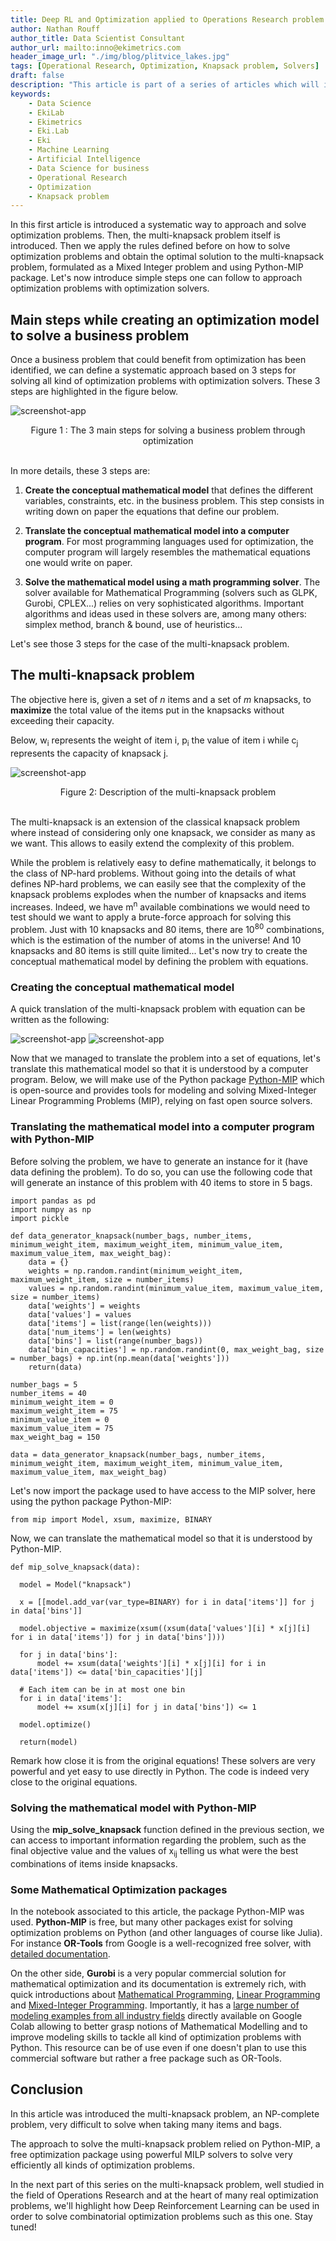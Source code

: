 ```yaml
---
title: Deep RL and Optimization applied to Operations Research problem - 1/2 Traditional Optimization techniques
author: Nathan Rouff
author_title: Data Scientist Consultant
author_url: mailto:inno@ekimetrics.com
header_image_url: "./img/blog/plitvice_lakes.jpg"
tags: [Operational Research, Optimization, Knapsack problem, Solvers]
draft: false
description: "This article is part of a series of articles which will introduce several optimization techniques, from traditional (yet advanced) Mathematical Optimization solvers and associated packages to Deep Reinforcement Learning algorithms, while tackling a very famous Operations Research problem: the multi-knapsack problem. Here, the focus is on traditional optimization techniques."
keywords:
    - Data Science
    - EkiLab
    - Ekimetrics
    - Eki.Lab
    - Eki
    - Machine Learning
    - Artificial Intelligence
    - Data Science for business
    - Operational Research
    - Optimization
    - Knapsack problem
---
```


<!-- import useBaseUrl from "@docusaurus/useBaseUrl";

<link rel="stylesheet" href="{useBaseUrl('katex/katex.min.css')}" />
 -->
<!--truncate-->


In this first article is introduced a systematic way to approach and solve optimization problems. Then, the multi-knapsack problem itself is introduced. Then we apply the rules defined before on how to solve optimization problems and obtain the optimal solution to the multi-knapsack problem, formulated as a Mixed Integer problem and using Python-MIP package. Let's now introduce simple steps one can follow to approach optimization problems with optimization solvers.


## Main steps while creating an optimization model to solve a business problem

Once a business problem that could benefit from optimization has been identified, we can define a systematic approach based on 3 steps for solving all kind of optimization problems with optimization solvers. These 3 steps are highlighted in the figure below.

![screenshot-app](img/RL_images/3_steps_math_modelling_4.png)

<div align="center"> Figure 1 : The 3 main steps for solving a business problem through optimization


 </div>
<br/>



In more details, these 3 steps are: 

1. __Create the conceptual mathematical model__ that defines the different variables, constraints, etc. in the business problem. This step consists in writing down on paper the equations that define our problem. 

2. __Translate the conceptual mathematical model into a computer program__. For most programming languages used for optimization, the computer program will largely resembles the mathematical equations one would write on paper.

3. __Solve the mathematical model using a math programming solver__. The solver available for Mathematical Programming (solvers such as GLPK, Gurobi, CPLEX...) relies on very sophisticated algorithms. Important algorithms and ideas used in these solvers are, among many others: simplex method, branch & bound, use of heuristics...




Let's see those 3 steps for the case of the multi-knapsack problem.


## The multi-knapsack problem


The objective here is, given a set of _n_ items and a set of _m_ knapsacks, to __maximize__ the total value of the items put in the knapsacks without exceeding their capacity.

Below,  w<sub>i</sub> represents the weight of item i,  p<sub>i</sub> the value of item i while  c<sub>j</sub> represents the capacity of knapsack j.

![screenshot-app](img/RL_images/Knapsack_problem_5.png)

<div align="center"> Figure 2: Description of the multi-knapsack problem


 </div>
<br/>



The multi-knapsack is an extension of the classical knapsack problem where instead of considering only one knapsack, we consider as many as we want. This allows to easily extend the complexity of this problem.

While the problem is relatively easy to define mathematically, it belongs to the class of NP-hard problems. Without going into the details of what defines NP-hard problems, we can easily see that the complexity of the knapsack problems explodes when the number of knapsacks and items increases. Indeed, we have m<sup>n</sup> available combinations we would need to test should we want to apply a brute-force approach for solving this problem. Just with 10 knapsacks and 80 items, there are 10<sup>80</sup> combinations, which is the estimation of the number of atoms in the universe! And 10 knapsacks and 80 items is still quite limited... Let's now try to create the conceptual mathematical model by defining the problem with equations.


### Creating the conceptual mathematical model

A quick translation of the multi-knapsack problem with equation can be written as the following: 

![screenshot-app](img/RL_images/equations_1.svg)
![screenshot-app](img/RL_images/equations_3.svg)



Now that we managed to translate the problem into a set of equations, let's translate this mathematical model so that it is understood by a computer program. Below, we will make use of the Python package [Python-MIP](https://www.python-mip.com/) which is open-source and provides tools for modeling and solving Mixed-Integer Linear Programming Problems (MIP), relying on fast open source solvers.

### Translating the mathematical model into a computer program with Python-MIP

Before solving the problem, we have to generate an instance for it (have data defining the problem). To do so, you can use the following code that will generate an instance of this problem with 40 items to store in 5 bags.

```
import pandas as pd
import numpy as np
import pickle

def data_generator_knapsack(number_bags, number_items, minimum_weight_item, maximum_weight_item, minimum_value_item, maximum_value_item, max_weight_bag):
    data = {}
    weights = np.random.randint(minimum_weight_item, maximum_weight_item, size = number_items)
    values = np.random.randint(minimum_value_item, maximum_value_item, size = number_items)
    data['weights'] = weights
    data['values'] = values
    data['items'] = list(range(len(weights)))
    data['num_items'] = len(weights)
    data['bins'] = list(range(number_bags))
    data['bin_capacities'] = np.random.randint(0, max_weight_bag, size = number_bags) + np.int(np.mean(data['weights']))
    return(data)

number_bags = 5
number_items = 40
minimum_weight_item = 0
maximum_weight_item = 75
minimum_value_item = 0
maximum_value_item = 75
max_weight_bag = 150

data = data_generator_knapsack(number_bags, number_items, minimum_weight_item, maximum_weight_item, minimum_value_item, maximum_value_item, max_weight_bag)
```



Let's now import the package used to have access to the MIP solver, here using the python package Python-MIP:

```
from mip import Model, xsum, maximize, BINARY
```

Now, we can translate the mathematical model so that it is understood by Python-MIP. 

```
def mip_solve_knapsack(data):

  model = Model("knapsack")

  x = [[model.add_var(var_type=BINARY) for i in data['items']] for j in data['bins']]

  model.objective = maximize(xsum((xsum(data['values'][i] * x[j][i] for i in data['items']) for j in data['bins'])))

  for j in data['bins']:
      model += xsum(data['weights'][i] * x[j][i] for i in data['items']) <= data['bin_capacities'][j]

  # Each item can be in at most one bin
  for i in data['items']:
      model += xsum(x[j][i] for j in data['bins']) <= 1

  model.optimize()
  
  return(model)
```

Remark how close it is from the original equations! These solvers are very powerful and yet easy to use directly in Python. The code is indeed very close to the original equations. 




### Solving the mathematical model with Python-MIP

Using the **mip_solve_knapsack** function defined in the previous section, we can access to important information regarding the problem, such as the final objective value and the values of x<sub>ij</sub> telling us what were the best combinations of items inside knapsacks.


### Some Mathematical Optimization packages

In the notebook associated to this article, the package Python-MIP was used. __Python-MIP__ is free, but many other packages exist for solving optimization problems on Python (and other languages of course like Julia). For instance __OR-Tools__ from Google is a well-recognized free solver, with [detailed documentation](https://developers.google.com/optimization/introduction/overview). 

On the other side, __Gurobi__ is a very popular commercial solution for mathematical optimization and its documentation is extremely rich, with quick introductions about [Mathematical Programming](https://www.gurobi.com/resource/modeling-basics/), [Linear Programming](https://www.gurobi.com/resource/mip-basics/) and [Mixed-Integer Programming](https://www.gurobi.com/resource/mip-basics/). Importantly, it has a [large number of modeling examples from all industry fields](https://www.gurobi.com/resource/modeling-examples-using-the-gurobi-python-api-in-jupyter-notebook/) directly available on Google Colab allowing to better grasp notions of Mathematical Modelling and to improve modeling skills to tackle all kind of optimization problems with Python. This resource can be of use even if one doesn't plan to use this commercial software but rather a free package such as OR-Tools.

## Conclusion

In this article was introduced the multi-knapsack problem, an NP-complete problem, very difficult to solve when taking many items and bags. 

The approach to solve the multi-knapsack problem relied on Python-MIP, a free optimization package using powerful MILP solvers to solve very efficiently all kinds of optimization problems.

In the next part of this series on the multi-knapsack problem, well studied in the field of Operations Research and at the heart of many real optimization problems, we'll highlight how Deep Reinforcement Learning can be used in order to solve combinatorial optimization problems such as this one. Stay tuned!


